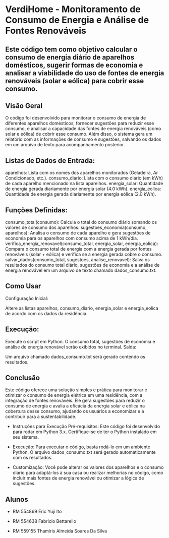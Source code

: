 # VerdiHome - Monitoramento de Consumo de Energia e Análise de Fontes Renováveis

## Este código tem como objetivo calcular o consumo de energia diário de aparelhos domésticos, sugerir formas de economia e analisar a viabilidade do uso de fontes de energia renováveis (solar e eólica) para cobrir esse consumo.

## Visão Geral

O código foi desenvolvido para monitorar o consumo de energia de diferentes aparelhos domésticos, fornecer sugestões para reduzir esse consumo, e analisar a capacidade das fontes de energia renováveis (como solar e eólica) de cobrir esse consumo. Além disso, o sistema gera um relatório com as informações de consumo e sugestões, salvando os dados em um arquivo de texto para acompanhamento posterior.

## Listas de Dados de Entrada:

aparelhos: Lista com os nomes dos aparelhos monitorados (Geladeira, Ar Condicionado, etc.). consumo_diario: Lista com o consumo diário (em kWh) de cada aparelho mencionado na lista aparelhos. energia_solar: Quantidade de energia gerada diariamente por energia solar (4.0 kWh). energia_eolica: Quantidade de energia gerada diariamente por energia eólica (2.0 kWh).

## Funções Definidas:

consumo_total(consumo): Calcula o total do consumo diário somando os valores de consumo dos aparelhos. sugestoes_economia(consumo, aparelhos): Analisa o consumo de cada aparelho e gera sugestões de economia para os aparelhos com consumo acima de 1 kWh/dia. verifica_energia_renovavel(consumo_total, energia_solar, energia_eolica): Compara o consumo total de energia com a energia gerada por fontes renováveis (solar + eólica) e verifica se a energia gerada cobre o consumo. salvar_dados(consumo_total, sugestoes, analise_renovavel): Salva os resultados do consumo total diário, sugestões de economia e a análise de energia renovável em um arquivo de texto chamado dados_consumo.txt.

## Como Usar

Configuração Inicial:

Altere as listas aparelhos, consumo_diario, energia_solar e energia_eolica de acordo com os dados da residência.

## Execução:

Execute o script em Python. O consumo total, sugestões de economia e análise de energia renovável serão exibidos no terminal. Saída:

Um arquivo chamado dados_consumo.txt será gerado contendo os resultados.

## Conclusão

Este código oferece uma solução simples e prática para monitorar e otimizar o consumo de energia elétrica em uma residência, com a integração de fontes renováveis. Ele gera sugestões para reduzir o consumo de energia e avalia a eficácia da energia solar e eólica na cobertura desse consumo, ajudando os usuários a economizar e a contribuir para a sustentabilidade.

* Instruções para Execução Pré-requisitos: Este código foi desenvolvido para rodar em Python 3.x. Certifique-se de ter o Python instalado em seu sistema.

* Execução: Para executar o código, basta rodá-lo em um ambiente Python. O arquivo dados_consumo.txt será gerado automaticamente com os resultados.

* Customização: Você pode alterar os valores dos aparelhos e o consumo diário para adaptá-los à sua casa ou realizar melhorias no código, como incluir mais fontes de energia renovável ou otimizar a lógica de sugestões.

## Alunos
* RM 554869 Eric Yuji Ito
  
* RM 554638 Fabricio Bettarello

* RM 559155 Thamiris Almeida Soares Da Silva
